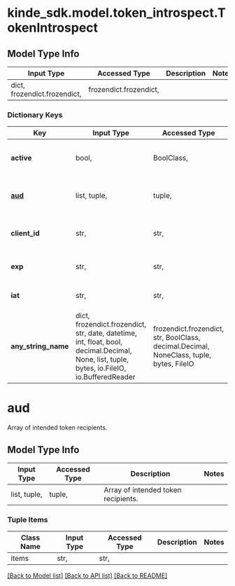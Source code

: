 # kinde_sdk.model.token_introspect.TokenIntrospect

## Model Type Info
Input Type | Accessed Type | Description | Notes
------------ | ------------- | ------------- | -------------
dict, frozendict.frozendict,  | frozendict.frozendict,  |  | 

### Dictionary Keys
Key | Input Type | Accessed Type | Description | Notes
------------ | ------------- | ------------- | ------------- | -------------
**active** | bool,  | BoolClass,  | Indicates the status of the token. | [optional] 
**[aud](#aud)** | list, tuple,  | tuple,  | Array of intended token recipients. | [optional] 
**client_id** | str,  | str,  | Identifier for the requesting client. | [optional] 
**exp** | str,  | str,  | Token expiration timestamp. | [optional] 
**iat** | str,  | str,  | Token issuance timestamp. | [optional] 
**any_string_name** | dict, frozendict.frozendict, str, date, datetime, int, float, bool, decimal.Decimal, None, list, tuple, bytes, io.FileIO, io.BufferedReader | frozendict.frozendict, str, BoolClass, decimal.Decimal, NoneClass, tuple, bytes, FileIO | any string name can be used but the value must be the correct type | [optional]

# aud

Array of intended token recipients.

## Model Type Info
Input Type | Accessed Type | Description | Notes
------------ | ------------- | ------------- | -------------
list, tuple,  | tuple,  | Array of intended token recipients. | 

### Tuple Items
Class Name | Input Type | Accessed Type | Description | Notes
------------- | ------------- | ------------- | ------------- | -------------
items | str,  | str,  |  | 

[[Back to Model list]](../../README.md#documentation-for-models) [[Back to API list]](../../README.md#documentation-for-api-endpoints) [[Back to README]](../../README.md)

